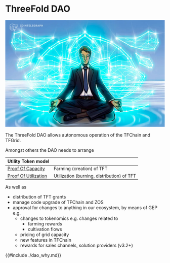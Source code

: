 # ThreeFold DAO

![](img/dao_whatis_.jpg)

The ThreeFold DAO allows autonomous operation of the TFChain and TFGrid.

Amongst others the DAO needs to arrange

| Utility Token model                          |                                            |
| -------------------------------------------- | ------------------------------------------ |
| [Proof Of Capacity](../tfgrid/farming/proof_of_capacity.md)       | Farming (creation) of TFT                  |
| [Proof Of Utilization](../tfgrid/farming/proof_of_utilization.md) | Utilization (burning, distribution) of TFT |

As well as

- distribution of TFT grants
- manage code upgrade of TFChain and ZOS
- approval for changes to anything in our ecosystem, by means of GEP e.g.
  - changes to tokenomics e.g. changes related to
    - farming rewards
    - cultivation flows
  - pricing of grid capacity
  - new features in TFChain
  - rewards for sales channels, solution providers (v3.2+)

{{#include ./dao_why.md}}

